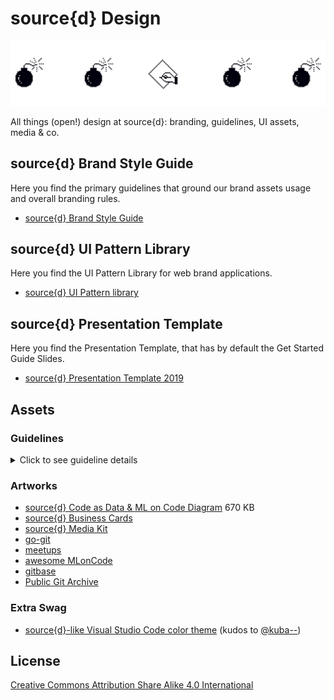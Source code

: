 # source{d} Design

![artwork](files/src-artwork.png)

All things (open!) design at source{d}: branding, guidelines, UI assets, media & co.

## source{d} Brand Style Guide

Here you find the primary guidelines that ground our brand assets usage and overall branding rules. 

- [source{d} Brand Style Guide](https://docs.google.com/presentation/d/1q290ZrAMola1nSwzYmScOo3gsMgEIXKi2BsWgnMY078/edit?usp=sharing)

## source{d} UI Pattern Library

Here you find the UI Pattern Library for web brand applications.

- [source{d} UI Pattern library](ui-pattern-library/README.md)

## source{d} Presentation Template

Here you find the Presentation Template, that has by default the Get Started Guide Slides. 

- [source{d} Presentation Template 2019](https://docs.google.com/presentation/?ftv=1&tgif=d)

## Assets

### Guidelines

<details>
  <summary>Click to see guideline details</summary>

#### Brand Assets should have

- Its own Project directory (lowercase)
- A README.md (project's context and relevant links)
- Asset's Original Illustrator file (.ai when applicable, lowercase, file size)
- Asset's Original Photoshop file (.psd when applicable, lowercase, file size)
- Screenshot of GitHub README.md Brand Header (.png image high-res)
- GitHub README.md Brand Header Illustrator File (.ai when applicable, lowercase, file size)
- GitHub README.md Brand Header Photoshop File (.psd when applicable, lowercase, file size)

#### Asset's Swag should have

- Ready to print Asset (desired/required file format, file size)
- Screenshot of Asset's Application Composition (.png image high-res)
- Original Photoshop/Illustrator Application Composition File (project-asset, lowercase, file size)
- Printer Guidelines Reference (when applicable)
</details>

### Artworks

- [source{d} Code as Data & ML on Code Diagram](files/code-as-data-ml-on-code-diagram.png) 670 KB
- [source{d} Business Cards](business-cards/README.md)
- [source{d} Media Kit](media-kit/README.md)
- [go-git](go-git/README.md)
- [meetups](meetups/README.md)
- [awesome MLonCode](awesome-mloncode/README.md)
- [gitbase](gitbase/README.md)
- [Public Git Archive](pga/README.md)

### Extra Swag

- [source{d}-like Visual Studio Code color theme](https://github.com/kuba--/vscode/tree/master/extensions/monokai-sourced) (kudos to [@kuba--](@kuba--))

## License

[Creative Commons Attribution Share Alike 4.0 International](LICENSE)
